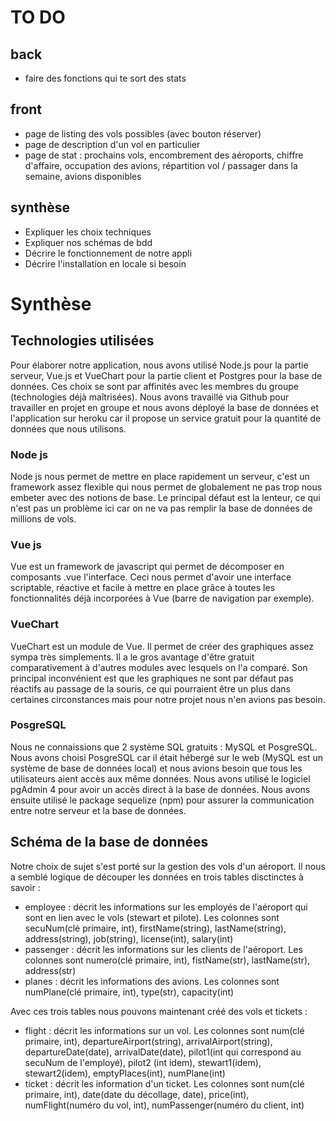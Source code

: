 # TO DO
 ## back
- faire des fonctions qui te sort des stats

## front
- page de listing des vols possibles (avec bouton réserver)
- page de description d'un vol en particulier
- page de stat : prochains vols, encombrement des aéroports, chiffre d'affaire, occupation des avions, répartition vol / passager dans la semaine, avions disponibles

## synthèse 
- Expliquer les choix techniques
- Expliquer nos schémas de bdd
- Décrire le fonctionnement de notre appli
- Décrire l'installation en locale si besoin

# Synthèse 

## Technologies utilisées

Pour élaborer notre application, nous avons utilisé Node.js pour la partie serveur, Vue.js et VueChart pour la partie client et Postgres pour la base de données. Ces choix se sont par affinités avec les membres du groupe (technologies déjà maîtrisées). Nous avons travaillé via Github pour travailler en projet en groupe et nous avons déployé la base de données et l'application sur heroku car il propose un service gratuit pour la quantité de données que nous utilisons.

### Node js

Node js nous permet de mettre en place rapidement un serveur, c'est un framework assez flexible qui nous permet de globalement ne pas trop nous embeter avec des notions de base. Le principal défaut est la lenteur, ce qui n'est pas un problème ici car on ne va pas remplir la base de données de millions de vols.

### Vue js

Vue est un framework de javascript qui permet de décomposer en composants .vue l'interface. Ceci nous permet d'avoir une interface scriptable, réactive et facile à mettre en place grâce à toutes les fonctionnalités déjà incorporées à Vue (barre de navigation par exemple).

### VueChart

VueChart est un module de Vue. Il permet de créer des graphiques assez sympa très simplements. Il a le gros avantage d'être gratuit comparativement à d'autres modules avec lesquels on l'a comparé. Son principal inconvénient est que les graphiques ne sont par défaut pas réactifs au passage de la souris, ce qui pourraient être un plus dans certaines circonstances mais pour notre projet nous n'en avions pas besoin.

### PosgreSQL

Nous ne connaissions que 2 système SQL gratuits : MySQL et PosgreSQL. Nous avons choisi PosgreSQL car il était hébergé sur le web (MySQL est un système de base de données local) et nous avions besoin que tous les utilisateurs aient accès aux même données. Nous avons utilisé le logiciel pgAdmin 4 pour avoir un accès direct à la base de données. Nous avons ensuite utilisé le package sequelize (npm) pour assurer la communication entre notre serveur et la base de données.

## Schéma de la base de données

Notre choix de sujet s'est porté sur la gestion des vols d'un aéroport. 
Il nous a semblé logique de découper les données en trois tables disctinctes à savoir :
- employee : décrit les informations sur les employés de l'aéroport qui sont en lien avec le vols (stewart et pilote). Les colonnes sont secuNum(clé primaire, int), firstName(string), lastName(string), address(string), job(string), license(int), salary(int)
- passenger : décrit les informations sur les clients de l'aéroport. Les colonnes sont numero(clé primaire, int), fistName(str), lastName(str), address(str)
- planes : décrit les informations des avions. Les colonnes sont numPlane(clé primaire, int), type(str), capacity(int)

Avec ces trois tables nous pouvons maintenant créé des vols et tickets :
- flight : décrit les informations sur un vol. Les colonnes sont num(clé primaire, int), departureAirport(string), arrivalAirport(string), departureDate(date), arrivalDate(date), pilot1(int qui correspond au secuNum de l'employé), pilot2 (int idem), stewart1(idem), stewart2(idem), emptyPlaces(int), numPlane(int)
- ticket : décrit les information d'un ticket. Les colonnes sont num(clé primaire, int), date(date du décollage, date), price(int), numFlight(numéro du vol, int), numPassenger(numéro du client, int)
